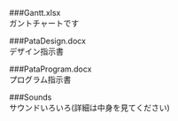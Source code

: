 ###Gantt.xlsx  
ガントチャートです  
  
  
###PataDesign.docx  
デザイン指示書
  
  
###PataProgram.docx  
プログラム指示書
  
  
###Sounds  
サウンドいろいろ(詳細は中身を見てください)
